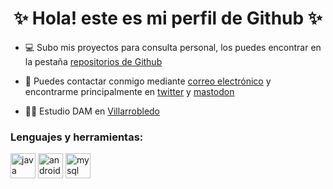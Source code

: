 

<!---
santistockcode/santistockcode is a ✨ special ✨ repository because its `README.md` (this file) appears on your GitHub profile.
You can click the Preview link to take a look at your changes.
--->



<h1 align="center"> ✨ Hola! este es mi perfil de Github ✨ </h1>

- 💻 Subo mis proyectos para consulta personal, los puedes encontrar en la pestaña [repositorios de Github](https://github.com/santistockcode?tab=repositories)

- 📯 Puedes contactar conmigo mediante [correo electrónico](mailto:salarcons@protonmail.com) y encontrarme principalmente en [twitter](https://twitter.com/santidronaporia) y [mastodon](https://mastodon.social/@santidronestockpersona)

- 👨‍🎓 Estudio DAM en [Villarrobledo](https://iesvirreymorcillo.es/)
&nbsp;&nbsp;
### Lenguajes y herramientas:
<p align="left">
<a href="https://www.java.com" target="_blank"><img src="https://www.vectorlogo.zone/logos/java/java-icon.svg" alt="java" width="40" height="40"/></a>
<a href="https://developer.android.com" target="_blank"><img src="https://www.vectorlogo.zone/logos/android/android-icon.svg" alt="android" width="40" height="40"/></a>
<a href="https://www.mysql.com/" target="_blank"><img src="https://www.vectorlogo.zone/logos/mysql/mysql-icon.svg" alt="mysql" width="40" height="40"/></a>
&nbsp;

